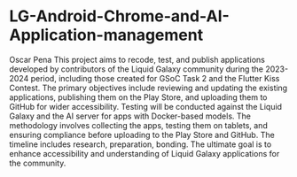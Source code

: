 # LG-Android-Chrome-and-AI-Application-management
Oscar Pena
This project aims to recode, test, and publish applications developed by contributors of the Liquid Galaxy community during the 2023-2024 period, including those created for GSoC Task 2 and the Flutter Kiss Contest. The primary objectives include reviewing and updating the existing applications, publishing them on the Play Store, and uploading them to GitHub for wider accessibility. Testing will be conducted against the Liquid Galaxy and the AI server for apps with Docker-based models. The methodology involves collecting the apps, testing them on tablets, and ensuring compliance before uploading to the Play Store and GitHub. The timeline includes research, preparation, bonding. The ultimate goal is to enhance accessibility and understanding of Liquid Galaxy applications for the community.
